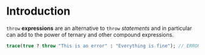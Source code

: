 # Introduction

`throw` **expressions** are an alternative to `throw` _statements_ and in particular can add to the power of ternary and other compound expressions.

```haxe
trace(true ? throw "This is an error" : "Everything is fine"); // ERROR: This is an error
```
